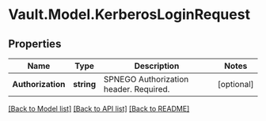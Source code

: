 # Vault.Model.KerberosLoginRequest

## Properties

Name | Type | Description | Notes
------------ | ------------- | ------------- | -------------
**Authorization** | **string** | SPNEGO Authorization header. Required. | [optional] 


[[Back to Model list]](../README.md#documentation-for-models) [[Back to API list]](../README.md#documentation-for-api-endpoints) [[Back to README]](../README.md)

